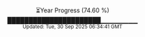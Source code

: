 <p align="center">
⏳Year Progress (74.60 %) <br>
██████████████████████▁▁▁▁▁▁▁▁ <br>
<sub>Updated: Tue, 30 Sep 2025 06:34:41 GMT</sub>
</p>


